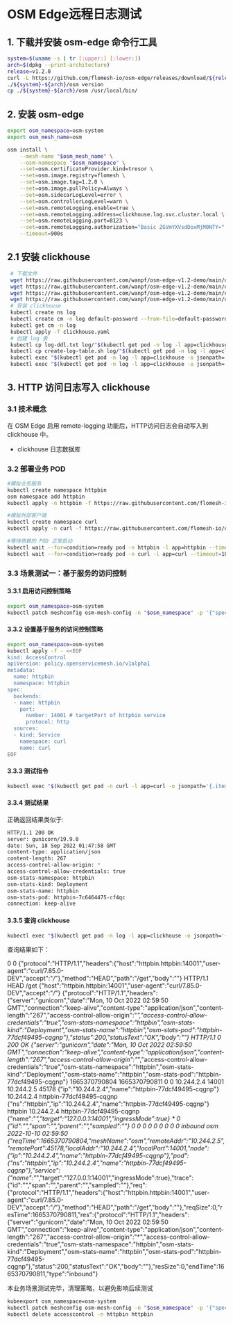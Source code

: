 

# OSM Edge远程日志测试

## 1. 下载并安装 osm-edge 命令行工具

```bash
system=$(uname -s | tr [:upper:] [:lower:])
arch=$(dpkg --print-architecture)
release=v1.2.0
curl -L https://github.com/flomesh-io/osm-edge/releases/download/${release}/osm-edge-${release}-${system}-${arch}.tar.gz | tar -vxzf -
./${system}-${arch}/osm version
cp ./${system}-${arch}/osm /usr/local/bin/
```

## 2. 安装 osm-edge

```bash
export osm_namespace=osm-system 
export osm_mesh_name=osm 

osm install \
    --mesh-name "$osm_mesh_name" \
    --osm-namespace "$osm_namespace" \
    --set=osm.certificateProvider.kind=tresor \
    --set=osm.image.registry=flomesh \
    --set=osm.image.tag=1.2.0 \
    --set=osm.image.pullPolicy=Always \
    --set=osm.sidecarLogLevel=error \
    --set=osm.controllerLogLevel=warn \
    --set=osm.remoteLogging.enable=true \
    --set=osm.remoteLogging.address=clickhouse.log.svc.cluster.local \
    --set=osm.remoteLogging.port=8123 \
    --set=osm.remoteLogging.authorization="Basic ZGVmYXVsdDoxMjM0NTY=" \
    --timeout=900s
```

## 2.1 安装 clickhouse
```bash
 # 下载文件
 wget https://raw.githubusercontent.com/wanpf/osm-edge-v1.2-demo/main/demo/remote-logging/clickhouse.yaml
 wget https://raw.githubusercontent.com/wanpf/osm-edge-v1.2-demo/main/demo/remote-logging/default-password.xml
 wget https://raw.githubusercontent.com/wanpf/osm-edge-v1.2-demo/main/demo/remote-logging/log-ddl.txt
 wget https://raw.githubusercontent.com/wanpf/osm-edge-v1.2-demo/main/demo/remote-logging/create-log-table.sh
 # 安装 clickhouse
 kubectl create ns log
 kubectl create cm -n log default-password --from-file=default-password.xml
 kubectl get cm -n log
 kubectl apply -f clickhouse.yaml
 # 创建 log 表
 kubectl cp log-ddl.txt log/"$(kubectl get pod -n log -l app=clickhouse -o jsonpath='{.items..metadata.name}')":/tmp/
 kubectl cp create-log-table.sh log/"$(kubectl get pod -n log -l app=clickhouse -o jsonpath='{.items..metadata.name}')":/tmp/
 kubectl exec "$(kubectl get pod -n log -l app=clickhouse -o jsonpath='{.items..metadata.name}')" -n log -- ls /tmp/
 kubectl exec "$(kubectl get pod -n log -l app=clickhouse -o jsonpath='{.items..metadata.name}')" -n log -- sh /tmp/create-log-table.sh
```

## 3. HTTP 访问日志写入 clickhouse 

### 3.1 技术概念

在 OSM Edge 启用 remote-logging 功能后，HTTP访问日志会自动写入到 clickhouse 中。

- clickhouse
  日志数据库

### 3.2 部署业务 POD

```bash
#模拟业务服务
kubectl create namespace httpbin
osm namespace add httpbin
kubectl apply -n httpbin -f https://raw.githubusercontent.com/flomesh-io/osm-edge-v1.2-demo/main/demo/access-control/httpbin.yaml

#模拟外部客户端
kubectl create namespace curl
kubectl apply -n curl -f https://raw.githubusercontent.com/flomesh-io/osm-edge-v1.2-demo/main/demo/access-control/curl.yaml

#等待依赖的 POD 正常启动
kubectl wait --for=condition=ready pod -n httpbin -l app=httpbin --timeout=180s
kubectl wait --for=condition=ready pod -n curl -l app=curl --timeout=180s
```

### 3.3 场景测试一：基于服务的访问控制

#### 3.3.1 启用访问控制策略

```bash
export osm_namespace=osm-system
kubectl patch meshconfig osm-mesh-config -n "$osm_namespace" -p '{"spec":{"featureFlags":{"enableAccessControlPolicy":true}}}'  --type=merge
```

#### 3.3.2 设置基于服务的访问控制策略

```bash
export osm_namespace=osm-system
kubectl apply -f - <<EOF
kind: AccessControl
apiVersion: policy.openservicemesh.io/v1alpha1
metadata:
  name: httpbin
  namespace: httpbin
spec:
  backends:
  - name: httpbin
    port:
      number: 14001 # targetPort of httpbin service
      protocol: http
  sources:
  - kind: Service
    namespace: curl
    name: curl
EOF
```

#### 3.3.3 测试指令

```bash
kubectl exec "$(kubectl get pod -n curl -l app=curl -o jsonpath='{.items..metadata.name}')" -n curl -- curl -sI http://httpbin.httpbin:14001/get
```

#### 3.3.4 测试结果

正确返回结果类似于:

```bash
HTTP/1.1 200 OK
server: gunicorn/19.9.0
date: Sun, 18 Sep 2022 01:47:58 GMT
content-type: application/json
content-length: 267
access-control-allow-origin: *
access-control-allow-credentials: true
osm-stats-namespace: httpbin
osm-stats-kind: Deployment
osm-stats-name: httpbin
osm-stats-pod: httpbin-7c6464475-cf4qc
connection: keep-alive
```

#### 3.3.5 查询 clickhouse
```bash
kubectl exec "$(kubectl get pod -n log -l app=clickhouse -o jsonpath='{.items..metadata.name}')" -n log -- clickhouse-client --password 123456 -q "select * from log limit 0, 1;"
```

查询结果如下：

0       0                               {"protocol":"HTTP/1.1","headers":{"host":"httpbin.httpbin:14001","user-agent":"curl/7.85.0-DEV","accept":"*/*"},"method":"HEAD","path":"/get","body":""}                HTTP/1.1                                              HEAD    /get    {"host":"httpbin.httpbin:14001","user-agent":"curl/7.85.0-DEV","accept":"*/*"}          {"protocol":"HTTP/1.1","headers":{"server":"gunicorn","date":"Mon, 10 Oct 2022 02:59:50 GMT","connection":"keep-alive","content-type":"application/json","content-length":"267","access-control-allow-origin":"*","access-control-allow-credentials":"true","osm-stats-namespace":"httpbin","osm-stats-kind":"Deployment","osm-stats-name":"httpbin","osm-stats-pod":"httpbin-77dcf49495-cqgnp"},"status":200,"statusText":"OK","body":""}  HTTP/1.1        0               200     OK      {"server":"gunicorn","date":"Mon, 10 Oct 2022 02:59:50 GMT","connection":"keep-alive","content-type":"application/json","content-length":"267","access-control-allow-origin":"*","access-control-allow-credentials":"true","osm-stats-namespace":"httpbin","osm-stats-kind":"Deployment","osm-stats-name":"httpbin","osm-stats-pod":"httpbin-77dcf49495-cqgnp"}             1665370790804   1665370790811   0       0       10.244.2.4      14001   10.244.2.5    45178   {"ip":"10.244.2.4","name":"httpbin-77dcf49495-cqgnp"}   10.244.2.4      httpbin-77dcf49495-cqgnp        {"ns":"httpbin","ip":"10.244.2.4","name":"httpbin-77dcf49495-cqgnp"}    httpbin 10.244.2.4   httpbin-77dcf49495-cqgnp {"name":"*","target":"127.0.0.1:14001","ingressMode":true}      *                       0       {"id":"","span":"","parent":"","sampled":""}                                                 0
        0       0       0       0       0       0       0       0               inbound osm     2022-10-10 02:59:50     {"reqTime":1665370790804,"meshName":"osm","remoteAddr":"10.244.2.5","remotePort":45178,"localAddr":"10.244.2.4","localPort":14001,"node":{"ip":"10.244.2.4","name":"httpbin-77dcf49495-cqgnp"},"pod":{"ns":"httpbin","ip":"10.244.2.4","name":"httpbin-77dcf49495-cqgnp"},"service":{"name":"*","target":"127.0.0.1:14001","ingressMode":true},"trace":{"id":"","span":"","parent":"","sampled":""},"req":{"protocol":"HTTP/1.1","headers":{"host":"httpbin.httpbin:14001","user-agent":"curl/7.85.0-DEV","accept":"*/*"},"method":"HEAD","path":"/get","body":""},"reqSize":0,"resTime":1665370790811,"res":{"protocol":"HTTP/1.1","headers":{"server":"gunicorn","date":"Mon, 10 Oct 2022 02:59:50 GMT","connection":"keep-alive","content-type":"application/json","content-length":"267","access-control-allow-origin":"*","access-control-allow-credentials":"true","osm-stats-namespace":"httpbin","osm-stats-kind":"Deployment","osm-stats-name":"httpbin","osm-stats-pod":"httpbin-77dcf49495-cqgnp"},"status":200,"statusText":"OK","body":""},"resSize":0,"endTime":1665370790811,"type":"inbound"}

本业务场景测试完毕，清理策略，以避免影响后续测试

```bash
kubeexport osm_namespace=osm-system
kubectl patch meshconfig osm-mesh-config -n "$osm_namespace" -p '{"spec":{"featureFlags":{"enableAccessControlPolicy":false}}}'  --type=merge
kubectl delete accesscontrol -n httpbin httpbin
```
